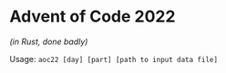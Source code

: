 # Advent of Code 2022
_(in Rust, done badly)_

Usage: `aoc22 [day] [part] [path to input data file]`
